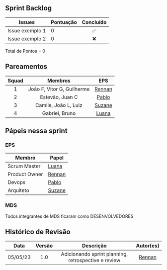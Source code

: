 ## Sprint Backlog
Issues | Pontuação | Concluído
------------ | -------------- | :--------:
Issue exemplo 1 | 0 | ✅ 
Issue exemplo 2 | 0 | ❌ 

Total de Pontos = 0

## Pareamentos

| Squad | Membros | EPS |
|:--------: | :-------: | :-------:|
| 1 | João F, Vitor G, Guilherme | [Rennan](https://github.com/renannOgomes) |
| 2 | Estevão, Juan C | [Pablo](https://github.com/PabloGJBS) |
| 3 | Camile, João L, Luiz | [Suzane](https://github.com/suzaneaduarte) |
| 4 | Gabriel, Bruno | [Luana](https://github.com/luanatorress) |

## Pápeis nessa sprint

### EPS
Membro| Papel
------------ | --------------
Scrum Master | [Luana](https://github.com/luanatorress) 
Product Owner| [Rennan](https://github.com/renannOgomes)
Devops | [Pablo](https://github.com/PabloGJBS)
Arquiteto | [Suzane](https://github.com/suzaneaduarte)

### MDS
Todos integrantes de MDS ficaram como DESENVOLVEDORES

## Histórico de Revisão
| Data | Versão | Descrição | Autor(es)|
|:----:|:------:|:---------:|:--------:|
| 05/05/23 | 1.0 | Adicionando sprint planning, retrospective e review | [Rennan](https://github.com/renannOgomes)|